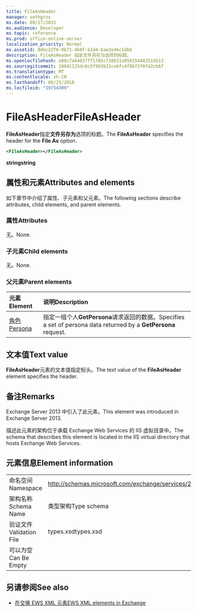```yaml
---
title: FileAsHeader
manager: sethgros
ms.date: 09/17/2015
ms.audience: Developer
ms.topic: reference
ms.prod: office-online-server
localization_priority: Normal
ms.assetid: 0dbc22f8-9b71-4b8f-b1d4-6ae2e4bc1db6
description: FileAsHeader 指定文件另存为选项的标题。
ms.openlocfilehash: a90c7a64037ff1785c710621a950154482515b13
ms.sourcegitcommit: 34041125dc8c5f993b21cebfc4f8b72f0fd2cb6f
ms.translationtype: MT
ms.contentlocale: zh-CN
ms.lasthandoff: 06/25/2018
ms.locfileid: "19754309"
---
```

# <a name="fileasheader"></a><span data-ttu-id="8889a-103">FileAsHeader</span><span class="sxs-lookup"><span data-stu-id="8889a-103">FileAsHeader</span></span>

<span data-ttu-id="8889a-104">**FileAsHeader**指定**文件另存为**选项的标题。</span><span class="sxs-lookup"><span data-stu-id="8889a-104">The **FileAsHeader** specifies the header for the **File As** option.</span></span> 
  
```XML
<FileAsHeader></FileAsHeader>
```

 <span data-ttu-id="8889a-105">**string**</span><span class="sxs-lookup"><span data-stu-id="8889a-105">**string**</span></span>
## <a name="attributes-and-elements"></a><span data-ttu-id="8889a-106">属性和元素</span><span class="sxs-lookup"><span data-stu-id="8889a-106">Attributes and elements</span></span>

<span data-ttu-id="8889a-107">如下章节中介绍了属性、子元素和父元素。</span><span class="sxs-lookup"><span data-stu-id="8889a-107">The following sections describe attributes, child elements, and parent elements.</span></span>
  
### <a name="attributes"></a><span data-ttu-id="8889a-108">属性</span><span class="sxs-lookup"><span data-stu-id="8889a-108">Attributes</span></span>

<span data-ttu-id="8889a-109">无。</span><span class="sxs-lookup"><span data-stu-id="8889a-109">None.</span></span>
  
### <a name="child-elements"></a><span data-ttu-id="8889a-110">子元素</span><span class="sxs-lookup"><span data-stu-id="8889a-110">Child elements</span></span>

<span data-ttu-id="8889a-111">无。</span><span class="sxs-lookup"><span data-stu-id="8889a-111">None.</span></span>
  
### <a name="parent-elements"></a><span data-ttu-id="8889a-112">父元素</span><span class="sxs-lookup"><span data-stu-id="8889a-112">Parent elements</span></span>

|<span data-ttu-id="8889a-113">**元素**</span><span class="sxs-lookup"><span data-stu-id="8889a-113">**Element**</span></span>|<span data-ttu-id="8889a-114">**说明**</span><span class="sxs-lookup"><span data-stu-id="8889a-114">**Description**</span></span>|
|:-----|:-----|
|[<span data-ttu-id="8889a-115">角色</span><span class="sxs-lookup"><span data-stu-id="8889a-115">Persona</span></span>](persona.md) <br/> |<span data-ttu-id="8889a-116">指定一组个人**GetPersona**请求返回的数据。</span><span class="sxs-lookup"><span data-stu-id="8889a-116">Specifies a set of persona data returned by a **GetPersona** request.</span></span>  <br/> |
   
## <a name="text-value"></a><span data-ttu-id="8889a-117">文本值</span><span class="sxs-lookup"><span data-stu-id="8889a-117">Text value</span></span>

<span data-ttu-id="8889a-118">**FileAsHeader**元素的文本值指定标头。</span><span class="sxs-lookup"><span data-stu-id="8889a-118">The text value of the **FileAsHeader** element specifies the header.</span></span> 
  
## <a name="remarks"></a><span data-ttu-id="8889a-119">备注</span><span class="sxs-lookup"><span data-stu-id="8889a-119">Remarks</span></span>

<span data-ttu-id="8889a-120">Exchange Server 2013 中引入了此元素。</span><span class="sxs-lookup"><span data-stu-id="8889a-120">This element was introduced in Exchange Server 2013.</span></span>
  
<span data-ttu-id="8889a-121">描述此元素的架构位于承载 Exchange Web Services 的 IIS 虚拟目录中。</span><span class="sxs-lookup"><span data-stu-id="8889a-121">The schema that describes this element is located in the IIS virtual directory that hosts Exchange Web Services.</span></span>
  
## <a name="element-information"></a><span data-ttu-id="8889a-122">元素信息</span><span class="sxs-lookup"><span data-stu-id="8889a-122">Element information</span></span>

|||
|:-----|:-----|
|<span data-ttu-id="8889a-123">命名空间</span><span class="sxs-lookup"><span data-stu-id="8889a-123">Namespace</span></span>  <br/> |http://schemas.microsoft.com/exchange/services/2006/types  <br/> |
|<span data-ttu-id="8889a-124">架构名称</span><span class="sxs-lookup"><span data-stu-id="8889a-124">Schema Name</span></span>  <br/> |<span data-ttu-id="8889a-125">类型架构</span><span class="sxs-lookup"><span data-stu-id="8889a-125">Type schema</span></span>  <br/> |
|<span data-ttu-id="8889a-126">验证文件</span><span class="sxs-lookup"><span data-stu-id="8889a-126">Validation File</span></span>  <br/> |<span data-ttu-id="8889a-127">types.xsd</span><span class="sxs-lookup"><span data-stu-id="8889a-127">types.xsd</span></span>  <br/> |
|<span data-ttu-id="8889a-128">可以为空</span><span class="sxs-lookup"><span data-stu-id="8889a-128">Can Be Empty</span></span>  <br/> ||
   
## <a name="see-also"></a><span data-ttu-id="8889a-129">另请参阅</span><span class="sxs-lookup"><span data-stu-id="8889a-129">See also</span></span>



- [<span data-ttu-id="8889a-130">在交换 EWS XML 元素</span><span class="sxs-lookup"><span data-stu-id="8889a-130">EWS XML elements in Exchange</span></span>](ews-xml-elements-in-exchange.md)

